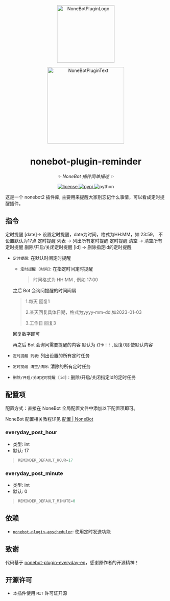 <div align="center">
  <a href="https://v2.nonebot.dev/store"><img src="https://github.com/A-kirami/nonebot-plugin-template/blob/resources/nbp_logo.png" width="180" height="180" alt="NoneBotPluginLogo"></a>
  <br>
  <p><img src="https://github.com/A-kirami/nonebot-plugin-template/blob/resources/NoneBotPlugin.svg" width="240" alt="NoneBotPluginText"></p>
</div>

<div align="center">

# nonebot-plugin-reminder

_✨ NoneBot 插件简单描述 ✨_


<a href="./LICENSE">
    <img src="https://img.shields.io/github/license/velor2012/nonebot-plugin-reminder.svg" alt="license">
</a>
<a href="https://pypi.python.org/pypi/nonebot-plugin-reminder">
    <img src="https://img.shields.io/pypi/v/nonebot-plugin-reminder.svg" alt="pypi">
</a>
<img src="https://img.shields.io/badge/python-3.8+-blue.svg" alt="python">

</div>

这是一个 nonebot2 插件库, 主要用来提醒大家别忘记什么事情，可以看成定时提醒插件。


## 指令

定时提醒 [date]→ 设置定时提醒，date为时间，格式为HH:MM，如 23:59， 不设置默认为17点
定时提醒 列表 → 列出所有定时提醒
定时提醒 清空 → 清空所有定时提醒
删除/开启/关闭定时提醒 [id] → 删除指定id的定时提醒

- `定时提醒`: 在默认时间定时提醒
  - `定时提醒 [时间]`: 在指定时间定时提醒
    > 时间格式为 HH:MM , 例如 17:00

  之后 Bot 会询问提醒的时间间隔

  >  1.每天 回复1 
  >
  >  2.某天回复具体日期，格式为yyyy-mm-dd,如2023-01-03 
  >
  >  3.工作日 回复3
  
  回复数字即可

  再之后 Bot 会询问需要提醒的内容
  默认为 `打卡！！`, 回复0即使默认内容

- `定时提醒 列表`: 列出设置的所有定时任务
- `定时提醒 清空/清除`: 清除的所有定时任务
- `删除/开启/关闭定时提醒 [id]` : 删除/开启/关闭指定id的定时任务

## 配置项

配置方式：直接在 NoneBot 全局配置文件中添加以下配置项即可。

NoneBot 配置相关教程详见 [配置 | NoneBot](https://v2.nonebot.dev/docs/tutorial/configuration)


### everyday_post_hour
- 类型: int
- 默认: 17
>```python
>REMINDER_DEFAULT_HOUR=17
>```

### everyday_post_minute
- 类型: int
- 默认: 0
>```python
>REMINDER_DEFAULT_MINUTE=0
>```

## 依赖
- [`nonebot-plugin-apscheduler`](https://github.com/nonebot/plugin-apscheduler): 使用定时发送功能

## 致谢

代码基于 [nonebot-plugin-everyday-en](https://github.com/MelodyYuuka/nonebot_plugin_everyday_en)，感谢原作者的开源精神！

## 开源许可

- 本插件使用 `MIT` 许可证开源